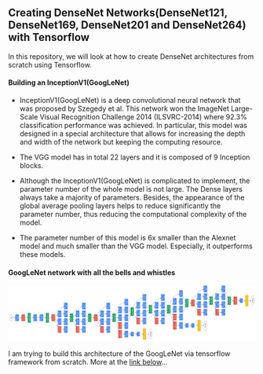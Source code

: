 ## Creating DenseNet Networks(DenseNet121, DenseNet169, DenseNet201 and DenseNet264) with Tensorflow
In this repository, we will look at how to create DenseNet architectures from scratch using Tensorflow.

#### Building an InceptionV1(GoogLeNet)

- InceptionV1(GoogLeNet) is a deep convolutional neural network that was proposed by Szegedy et al. This network won the ImageNet Large-Scale Visual Recognition Challenge 2014 (ILSVRC-2014) where 92.3% classification performance was achieved. In particular, this model was designed in a special architecture that allows for increasing the depth and width of the network but keeping the computing resource.

- The VGG model has in total 22 layers and it is composed of 9 Inception blocks. 

- Although the InceptionV1(GoogLeNet) is complicated to implement, the parameter number of the whole model is not large. The Dense layers always take a majority of parameters. Besides, the appearance of the global average pooling layers helps to reduce significantly the parameter number, thus reducing the computational complexity of the model.

- The parameter number of this model is 6x smaller than the Alexnet model and much smaller than the VGG model. Especially, it outperforms these models.

#### GoogLeNet network with all the bells and whistles
![GoogLeNet](/images/Inception_V1(GoogleNet).png)

I am trying to build this architecture of the GoogLeNet via tensorflow framework from scratch. More at the <a href= "https://github.com/makhmudjumanazarov/Inception-V1-GoogleNet-Architecture-via-Tensorflow/blob/main/Inception%20V1.ipynb">link below</a>...

